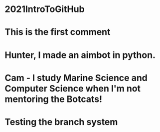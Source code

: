# 2021IntroToGitHub
# This is the first comment
# Hunter, I made an aimbot in python.
# Cam - I study Marine Science and Computer Science when I'm not mentoring the Botcats!
# Testing the branch system 